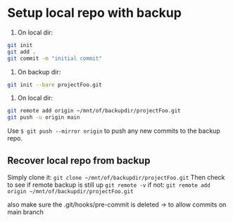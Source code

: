 # Setup local repo with backup

1. On local dir:

```bash
git init
git add .
git commit -m "initial commit"
```

1. On backup dir:

```bash
git init --bare projectFoo.git
```

1. On local dir:

```bash
git remote add origin ~/mnt/of/backupdir/projectFoo.git
git push -u origin main
```

Use `$ git push --mirror origin` to push any new commits to the backup repo.

## Recover local repo from backup

Simply clone it: `git clone ~/mnt/of/backupdir/projectFoo.git`
Then check to see if remote backup is still up `git remote -v` if not: `git remote add origin ~/mnt/of/backupdir/projectFoo.git`

also make sure the .git/hooks/pre-commit is deleted -> to allow commits on main branch
